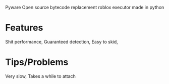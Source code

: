 Pyware
Open source bytecode replacement roblox executor made in python
# Features
Shit performance,
Guaranteed detection,
Easy to skid,

# Tips/Problems
Very slow, Takes a while to attach
